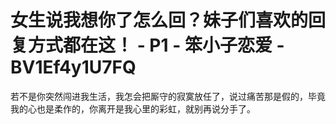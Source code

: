 # 女生说我想你了怎么回？妹子们喜欢的回复方式都在这！ - P1 - 笨小子恋爱 - BV1Ef4y1U7FQ

若不是你突然闯进我生活，我怎会把厮守的寂寞放任了，说过痛苦那是假的，毕竟我的心也是柔作的，你离开是我心里的彩虹，就别再说分手了。

